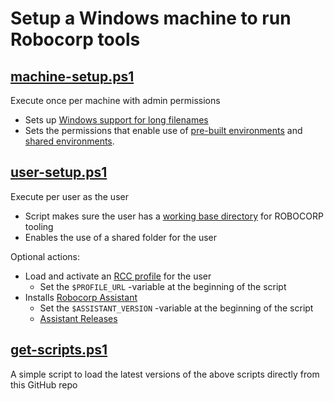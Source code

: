 # Setup a Windows machine to run Robocorp tools

## [machine-setup.ps1](machine-setup.ps1)
Execute once per machine with admin permissions
- Sets up [Windows support for long filenames](https://robocorp.com/docs/troubleshooting/windows-long-path)
- Sets the permissions that enable use of [pre-built environments](https://robocorp.com/docs/rcc/pre-built-environments) and [shared environments](https://robocorp.com/docs/faq/shared-holotree).

## [user-setup.ps1](user-setup.ps1)
Execute per user as the user
- Script makes sure the user has a [working base directory](https://robocorp.com/docs/troubleshooting/robocorp-home) for ROBOCORP tooling
- Enables the use of a shared folder for the user

Optional actions:
- Load and activate an [RCC profile](https://robocorp.com/docs/faq/profile-support) for the user
  - Set the `$PROFILE_URL` -variable at the beginning of the script
- Installs [Robocorp Assistant](https://robocorp.com/docs/control-room/attended)
  - Set the `$ASSISTANT_VERSION` -variable at the beginning of the script
  - [Assistant Releases](https://updates.robocorp.com/tag/assistant)

## [get-scripts.ps1](get-scripts.ps1)
A simple script to load the latest versions of the above scripts directly from this GitHub repo
